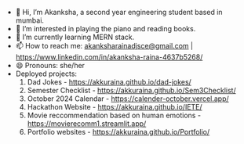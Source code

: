 - 👋 Hi, I’m Akanksha, a second year engineering student based in mumbai.
- 👀 I’m interested in playing the piano and reading books.
- 🌱 I’m currently learning MERN stack.
- 📫 How to reach me: akanksharainadjsce@gmail.com | https://www.linkedin.com/in/akanksha-raina-4637b5268/
- 😄 Pronouns: she/her
- Deployed projects:
  1. Dad Jokes - https://akkuraina.github.io/dad-jokes/
  2. Semester Checklist - https://akkuraina.github.io/Sem3Checklist/
  3. October 2024 Calendar - https://calender-october.vercel.app/
  4. Hackathon Website - https://akkuraina.github.io/IETE/
  5. Movie reccommendation based on human emotions - https://movierecomm1.streamlit.app/
  6. Portfolio websites - https://akkuraina.github.io/Portfolio/

<!---
akkuraina/akkuraina is a ✨ special ✨ repository because its `README.md` (this file) appears on your GitHub profile.
You can click the Preview link to take a look at your changes.
--->
